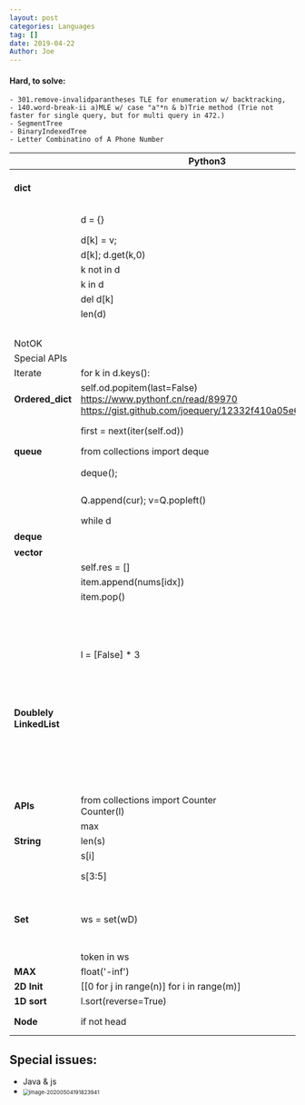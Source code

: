```yaml
---
layout: post
categories: Languages
tag: []
date: 2019-04-22
Author: Joe
---
```


#### Hard, to solve: 
    - 301.remove-invalidparantheses TLE for enumeration w/ backtracking, 
    - 140.word-break-ii a)MLE w/ case "a"*n & b)Trie method (Trie not faster for single query, but for multi query in 472.)
    - SegmentTree
    - BinaryIndexedTree
    - Letter Combinatino of A Phone Number

|                         | Python3                                                      | Cpp                                                          | JS                                                           | Java                                                         |
| ----------------------- | ------------------------------------------------------------ | ------------------------------------------------------------ | ------------------------------------------------------------ | ------------------------------------------------------------ |
| **dict**                |                                                              | include <unordered_map>, //Similar to defaultdict() in python3 |                                                              |                                                              |
|                         | d = {}                                                       | unordered_map<Node*> d;                                      | d = {}; new Map();                                           | Map<Node, Node> visited = new HashMap();                     |
|                         | d[k] = v;                                                    | d[k] = v;                                                    | d[k]=v; map.**set**(0,1)                                     | visited.**put**(k, v)                                        |
|                         | d[k]; d.get(k,0)                                             | d[k];                                                        | d[k]; map.get(k)                                             | visited.get(cur_O)                                           |
|                         | k not in d                                                   | (d.find(k)==d.end())                                         | !(nbr_O.val in visited)                                      | !visited.containsKey(nbr_O)                                  |
|                         | k in d                                                       | (d.find(k)!=d.end())                                         | nbr_O.val in visited; (map.**has**(sum-k))                   | visited.**containsKey**(nbr_O)                               |
|                         | del d[k]                                                     | d.**erase**(key)                                             | this.d.**delete**(key);                                      | this.d.**remove**(key);                                      |
|                         | len(d)                                                       | size()                                                       | d.**size**                                                   | d.size()                                                     |
|                         |                                                              | d.empty()  //true; false                                     |                                                              |                                                              |
| NotOK                   |                                                              |                                                              | {k:v} in Initialization                                      |                                                              |
| Special APIs            |                                                              | reserve(capacity)                                            |                                                              |                                                              |
| Iterate                 | for k in d.keys():                                           | for (auto k: d)                                              | for (var key in dict){}                                      | for(char c:  ransomNote.toCharArray()) {                     |
| **Ordered_dict**        | self.od.popitem(last=False)<br />https://www.pythonf.cn/read/89970<br />https://gist.github.com/joequery/12332f410a05e6c7c949 |                                                              | d = new Map(); APIs↑↑ //ref: https://stackoverflow.com/questions/2798893/ordered-hash-in-javascript | LinkedHashMap<Integer, Integer> d;<br />this.d = new LinkedHashMap<>(); |
|                         | first = next(iter(self.od))                                  |                                                              |                                                              | Integer first = this.d.keySet().iterator().next();           |
| **queue**               | from collections import deque                                | include  <deque>                                             |                                                              |                                                              |
|                         | deque();                                                     | deque<Node*>                                                 | let Q = [];                                                  | Queue<Node> Q = new LinkedList(); //LinkedList<Node> Q = new LinkedList<Node>(); //雙向 |
|                         | Q.append(cur); v=Q.popleft()                                 | Q.push_back(cur); v=Q.front(),Q.pop_front()                  | Q.push(cur); v=Q.shift(); // O(n)                            | Q.add(nbr_O);//Q.push(nbr_O); Q.poll();                      |
|                         | while d                                                      | while (!Q.empty())                                           | while (Q.length != 0)                                        | while (!Q.isEmpty())                                         |
| **deque**               |                                                              |                                                              |                                                              | ArrayDeque雙向實現了DEque的interface                         |
| **vector**              |                                                              | include <vector>                                             |                                                              |                                                              |
|                         | self.res = []                                                | vector<vector<int>> result;                                  | res = [];                                                    | List<List<Integer>> res = new ArrayList<List<Integer>>();    |
|                         | item.append(nums[idx])                                       | item.push_back(nums[idx]);                                   | item.push(nums[idx]);                                        | item.add(nums[idx]);                                         |
|                         | item.pop()                                                   | item.pop_back();                                             | item.pop();                                                  | item.remove(item.size()-1);                                  |
|                         |                                                              |                                                              | l.length; // 注意！跟dict不同，這邊是 length                 |                                                              |
|                         |                                                              | for                                                          | for (***let*** i=0; i<l.length; i++)                         |                                                              |
|                         | l = [False] * 3                                              | vector<bool> dp(3, false);                                   | const dp = new Array(3).fill(false);                         | List<Boolean> dp = new ArrayList(Collections.nCopies(s.length(), false)); |
|                         |                                                              |                                                              |                                                              | int[] nums;, nums.length                                     |
| **Doublely LinkedList** |                                                              | **std::list**<br />**List** stores elements at non contiguous memory location i.e. it internally uses a doubly linked list i.e. |                                                              |                                                              |
|                         |                                                              | back(); front();                                             |                                                              |                                                              |
|                         |                                                              | pop_back(); pop_front();                                     |                                                              |                                                              |
|                         |                                                              | db_ll.erase(d[key])                                          |                                                              |                                                              |
| **APIs**                | from collections import Counter<br />Counter(l)              | X                                                            | _.countBy(l)                                                 | X                                                            |
|                         | max                                                          | max                                                          | Math.max                                                     | Math.max                                                     |
| **String**              | len(s)                                                       | s.length()                                                   | s.length                                                     | s.length()                                                   |
|                         | s[i]                                                         | s[i]                                                         | s[i]                                                         | s.charAt(i)                                                  |
|                         | s[3:5]                                                       | token = s.substr(start, i-start+1);                          | s.slice(3, 5);                                               | s.substring(start, i+1);                                     |
| **Set**                 | ws = set(wD)                                                 | unordered_set<string> ws;<br/>        <br/>        for (auto s: wordDict){<br/>            ws.insert(s);<br/>        } | let ws = new Set(wD)                                         | HashSet<String> ws = new HashSet(wordDict);                  |
|                         | token in ws                                                  | ws.find(token) != ws.end()                                   | ws.has(token)                                                | ws.contains(token)                                           |
| **MAX**                 | float('-inf')                                                | INT_MIN;                                                     | -Number.MAX_VALUE;                                           | Integer.MIN_VALUE;                                           |
| **2D Init**             | [[0 for j in range(n)] for i in range(m)]                    |                                                              |                                                              | [...Array(3)].map(x=>Array(5).fill(0))                       |
| **1D sort**             | l.sort(reverse=True)                                         |                                                              |                                                              |                                                              |
| **Node**                | if not head                                                  | if (!head); if (nullputr == head)                            | if (!root); if (head == null)                                | if (head == null)                                            |



## Special issues:

- Java & js
- <img src="https://tva1.sinaimg.cn/large/007S8ZIlgy1gegmwb46qaj312a0u0qb1.jpg" alt="image-20200504191823941" style="zoom:67%;" />